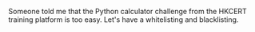 Someone told me that the Python calculator challenge from the HKCERT training platform is too easy. Let's have a whitelisting and blacklisting.
